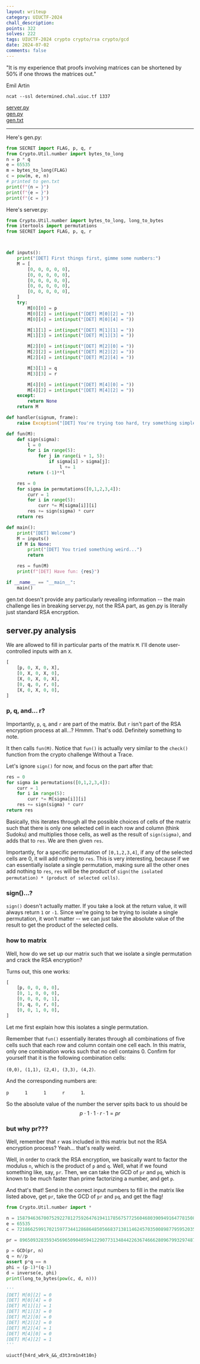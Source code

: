 ```yaml
---
layout: writeup
category: UIUCTF-2024
chall_description:
points: 322
solves: 222
tags: UIUCTF-2024 crypto crypto/rsa crypto/gcd
date: 2024-07-02
comments: false
---
```


<script
  src="https://cdn.mathjax.org/mathjax/latest/MathJax.js?config=TeX-AMS-MML_HTMLorMML"
  type="text/javascript">
</script>

"It is my experience that proofs involving matrices can be shortened by 50% if one throws the matrices out."

Emil Artin

`ncat --ssl determined.chal.uiuc.tf 1337`

[server.py](https://github.com/Nightxade/ctf-writeups/tree/master/assets/CTFs/UIUCTF-2024/det-server.py)  
[gen.py](https://github.com/Nightxade/ctf-writeups/tree/master/assets/CTFs/UIUCTF-2024/det-gen.py)  
[gen.txt](https://github.com/Nightxade/ctf-writeups/tree/master/assets/CTFs/UIUCTF-2024/det-gen.txt)  

---

Here's gen.py:  

```py
from SECRET import FLAG, p, q, r
from Crypto.Util.number import bytes_to_long
n = p * q
e = 65535
m = bytes_to_long(FLAG)
c = pow(m, e, n)
# printed to gen.txt
print(f"{n = }")
print(f"{e = }")
print(f"{c = }")
```

Here's server.py:  

```py
from Crypto.Util.number import bytes_to_long, long_to_bytes
from itertools import permutations
from SECRET import FLAG, p, q, r



def inputs():
    print("[DET] First things first, gimme some numbers:")
    M = [
        [0, 0, 0, 0, 0],
        [0, 0, 0, 0, 0],
        [0, 0, 0, 0, 0],
        [0, 0, 0, 0, 0],
        [0, 0, 0, 0, 0],
    ]
    try:
        M[0][0] = p
        M[0][2] = int(input("[DET] M[0][2] = "))
        M[0][4] = int(input("[DET] M[0][4] = "))

        M[1][1] = int(input("[DET] M[1][1] = "))
        M[1][3] = int(input("[DET] M[1][3] = "))

        M[2][0] = int(input("[DET] M[2][0] = "))
        M[2][2] = int(input("[DET] M[2][2] = "))
        M[2][4] = int(input("[DET] M[2][4] = "))

        M[3][1] = q
        M[3][3] = r

        M[4][0] = int(input("[DET] M[4][0] = "))
        M[4][2] = int(input("[DET] M[4][2] = "))
    except:
        return None
    return M

def handler(signum, frame):
    raise Exception("[DET] You're trying too hard, try something simpler")

def fun(M):
    def sign(sigma):
        l = 0
        for i in range(5):
            for j in range(i + 1, 5):
                if sigma[i] > sigma[j]:
                    l += 1
        return (-1)**l

    res = 0
    for sigma in permutations([0,1,2,3,4]):
        curr = 1
        for i in range(5):
            curr *= M[sigma[i]][i]
        res += sign(sigma) * curr
    return res

def main():
    print("[DET] Welcome")
    M = inputs()
    if M is None:
        print("[DET] You tried something weird...")
        return

    res = fun(M)
    print(f"[DET] Have fun: {res}")

if __name__ == "__main__":
    main()

```

gen.txt doesn't provide any particularly revealing information -- the main challenge lies in breaking server.py, not the RSA part, as gen.py is literally just standard RSA encryption.  

## server.py analysis

We are allowed to fill in particular parts of the matrix `M`. I'll denote user-controlled inputs with an `X`.  

```python
[
    [p, 0, X, 0, X],
    [0, X, 0, X, 0],
    [X, 0, X, 0, X],
    [0, q, 0, r, 0],
    [X, 0, X, 0, 0],
]
```

### p, q, and... r?

Importantly, `p`, `q`, and `r` are part of the matrix. But `r` isn't part of the RSA encryption process at all...? Hmmm. That's odd. Definitely something to note.  

It then calls `fun(M)`. Notice that `fun()` is actually very similar to the `check()` function from the crypto challenge Without a Trace.  

Let's ignore `sign()` for now, and focus on the part after that:  

```py
res = 0
for sigma in permutations([0,1,2,3,4]):
    curr = 1
    for i in range(5):
        curr *= M[sigma[i]][i]
    res += sign(sigma) * curr
return res
```

Basically, this iterates through all the possible choices of cells of the matrix such that there is only one selected cell in each row and column (think Sudoku) and multiplies those cells, as well as the result of `sign(sigma)`, and adds that to `res`. We are then given `res`.  

Importantly, for a specific permutation of `[0,1,2,3,4]`, if any of the selected cells are 0, it will add nothing to `res`. This is very interesting, because if we can essentially isolate a single permutation, making sure all the other ones add nothing to `res`, `res` will be the product of `sign(the isolated permutation) * (product of selected cells)`.  

### sign()...?  

`sign()` doesn't actually matter. If you take a look at the return value, it will always return `1` or `-1`. Since we're going to be trying to isolate a single permutation, it won't matter -- we can just take the absolute value of the result to get the product of the selected cells.  

### how to matrix

Well, how do we set up our matrix such that we isolate a single permutation and crack the RSA encryption?  

Turns out, this one works:  

```py
[
    [p, 0, 0, 0, 0],
    [0, 1, 0, 0, 0],
    [0, 0, 0, 0, 1],
    [0, q, 0, r, 0],
    [0, 0, 1, 0, 0],
]
```

Let me first explain how this isolates a single permutation.  

Remember that `fun()` essentially iterates through all combinations of five cells such that each row and column contain one cell each. In this matrix, only one combination works such that no cell contains 0. Confirm for yourself that it is the following combination cells:  

`(0,0), (1,1), (2,4), (3,3), (4,2)`.  

And the corresponding numbers are:  

`p      1      1      r      1`.  

So the absolute value of the number the server spits back to us should be $$p \cdot 1 \cdot 1 \cdot r \cdot 1=pr$$  

### but why pr???  

Well, remember that `r` was included in this matrix but not the RSA encryption process? Yeah... that's really weird.  

Well, in order to crack the RSA encryption, we basically want to factor the modulus `n`, which is the product of `p` and `q`. Well, what if we found something like, say, `pr`. Then, we can take the GCD of `pr` and `pq`, which is known to be much faster than prime factorizing a number, and get `p`.  

And that's that! Send in the correct input numbers to fill in the matrix like listed above, get `pr`, take the GCD of `pr` and `pq`, and get the flag!  

```py
from Crypto.Util.number import *

n = 158794636700752922781275926476194117856757725604680390949164778150869764326023702391967976086363365534718230514141547968577753309521188288428236024251993839560087229636799779157903650823700424848036276986652311165197569877428810358366358203174595667453056843209344115949077094799081260298678936223331932826351
e = 65535
c = 72186625991702159773441286864850566837138114624570350089877959520356759693054091827950124758916323653021925443200239303328819702117245200182521971965172749321771266746783797202515535351816124885833031875091162736190721470393029924557370228547165074694258453101355875242872797209141366404264775972151904835111

pr = 89650932835934569650904059412290773134844226367466628096799329748763412779644167490959554682308225788447301887591344484909099249454270292467079075688237075940004535625835151778597652605934044472146068875065970359555553547536636518184486497958414801304532202276337011187961205104209096129018950458239166991017

p = GCD(pr, n)
q = n//p
assert p*q == n
phi = (p-1)*(q-1)
d = inverse(e, phi)
print(long_to_bytes(pow(c, d, n)))

'''
[DET] M[0][2] = 0
[DET] M[0][4] = 0
[DET] M[1][1] = 1
[DET] M[1][3] = 0
[DET] M[2][0] = 0
[DET] M[2][2] = 0
[DET] M[2][4] = 1
[DET] M[4][0] = 0
[DET] M[4][2] = 1
'''
```

    uiuctf{h4rd_w0rk_&&_d3t3rm1n4t10n}